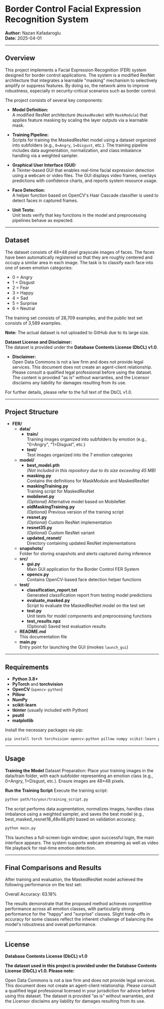 # Border Control Facial Expression Recognition System

**Author:** Nazan Kafadaroglu  
**Date:** 2025-04-01

---

## Overview

This project implements a Facial Expression Recognition (FER) system designed for border control applications. The system is a modified ResNet architecture that integrates a learnable "masking" mechanism to selectively amplify or suppress features. By doing so, the network aims to improve robustness, especially in security-critical scenarios such as border control.

The project consists of several key components:

- **Model Definition:**  
  A modified ResNet architecture (`MaskedResNet` with `MaskModule`) that applies feature masking by scaling the layer outputs via a learnable mask.

- **Training Pipeline:**  
  Scripts for training the MaskedResNet model using a dataset organized into subfolders (e.g., `0=Angry`, `1=Disgust`, etc.). The training pipeline includes data augmentation, normalization, and class imbalance handling via a weighted sampler.

- **Graphical User Interface (GUI):**  
  A Tkinter-based GUI that enables real-time facial expression detection using a webcam or video files. The GUI displays video frames, overlays predictions with confidence charts, and reports system resource usage.

- **Face Detection:**  
  A helper function based on OpenCV's Haar Cascade classifier is used to detect faces in captured frames.

- **Unit Tests:**  
  Unit tests verify that key functions in the model and preprocessing pipelines behave as expected.

---

## Dataset

The dataset consists of 48×48 pixel grayscale images of faces. The faces have been automatically registered so that they are roughly centered and occupy a similar area in each image. The task is to classify each face into one of seven emotion categories:
- 0 = Angry
- 1 = Disgust
- 2 = Fear
- 3 = Happy
- 4 = Sad
- 5 = Surprise
- 6 = Neutral

The training set consists of 28,709 examples, and the public test set consists of 3,589 examples.

**Note:** The actual dataset is not uploaded to GitHub due to its large size.

**Dataset License and Disclaimer:**  
The dataset is provided under the **Database Contents License (DbCL) v1.0**.  
- **Disclaimer:**  
  Open Data Commons is not a law firm and does not provide legal services. This document does not create an agent-client relationship. Please consult a qualified legal professional before using the dataset. The content is provided "as is" without warranties, and the Licensor disclaims any liability for damages resulting from its use.

For further details, please refer to the full text of the DbCL v1.0.

---

## Project Structure

- **FER/**
  - **data/**
    - **train/**  
      Training images organized into subfolders by emotion (e.g., "0=Angry", "1=Disgust", etc.)
    - **test/**  
      Test images organized into the 7 emotion categories
  - **model/**
    - **best_model.pth**  
      *(Not included in this repository due to its size exceeding 45 MB)*  
    - **masking.py**  
      Contains the definitions for MaskModule and MaskedResNet
    - **maskingTraining.py**  
      Training script for MaskedResNet
    - **mobilenet.py**  
      *(Optional)* Alternative model based on MobileNet
    - **oldMaskingTraining.py**  
      *(Optional)* Previous version of the training script
    - **resnet.py**  
      *(Optional)* Custom ResNet implementation
    - **resnet35.py**  
      *(Optional)* Custom ResNet variant
    - **updated_resnet/**  
      Directory containing updated ResNet implementations
  - **snapshots/**  
    Folder for storing snapshots and alerts captured during inference
  - **src/**
    - **gui.py**  
      Main GUI application for the Border Control FER System
    - **opencv.py**  
      Contains OpenCV-based face detection helper functions
  - **test/**
    - **classification_report.txt**  
      Generated classification report from testing model predictions
    - **evaluate_masked.py**  
      Script to evaluate the MaskedResNet model on the test set
    - **test.py**  
      Unit tests for model components and preprocessing functions
    - **test_results.npz**  
      (Optional) Saved test evaluation results
  - **README.md**  
    This documentation file
  - **main.py**  
    Entry point for launching the GUI (invokes `launch_gui`)

---

## Requirements

- **Python 3.8+**
- **PyTorch** and **torchvision**
- **OpenCV** (`opencv-python`)
- **Pillow**
- **NumPy**
- **scikit-learn**
- **tkinter** (usually included with Python)
- **psutil**
- **matplotlib**

Install the necessary packages via pip:

```bash
pip install torch torchvision opencv-python pillow numpy scikit-learn psutil matplotlib
```



---

## Usage


**Training the Model**
Dataset Preparation:
Place your training images in the data/train folder, with each subfolder representing an emotion class (e.g., 0=Angry, 1=Disgust, etc.). Ensure images are 48×48 pixels.

**Run the Training Script**
Execute the training script:


```bash
python path/to/your/training_script.py

```

The script performs data augmentation, normalizes images, handles class imbalance using a weighted sampler, and saves the best model (e.g., best_masked_resnet18_48x48.pth) based on validation accuracy.


```bash
python main.py
```
This launches a full-screen login window; upon successful login, the main interface appears. The system supports webcam streaming as well as video file playback for real-time emotion detection.







---

## Final Comparisons and Results
After training and evaluation, the MaskedResNet model achieved the following performance on the test set:

Overall Accuracy: 63.18%

The results demonstrate that the proposed method achieves competitive performance across all emotion classes, with particularly strong performance for the "happy" and "surprise" classes. Slight trade-offs in accuracy for some classes reflect the inherent challenge of balancing the model's robustness and overall performance.





---

## License
**Database Contents License (DbCL) v1.0**

**The dataset used in this project is provided under the Database Contents License (DbCL) v1.0. Please note:**

Open Data Commons is not a law firm and does not provide legal services. This document does not create an agent-client relationship. Please consult a qualified legal professional licensed in your jurisdiction for advice before using this dataset. The dataset is provided “as is” without warranties, and the Licensor disclaims any liability for damages resulting from its use.